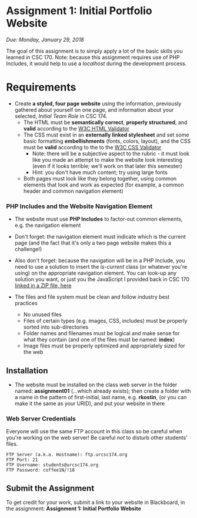 # Assignment 1: Initial Portfolio Website
*Due: Monday, January 29, 2018*

The goal of this assignment is to simply apply a lot of the basic skills you learned in CSC 170.  Note: because this assignment requires use of PHP Includes, it would help to use a *localhost* during the development process.

# Requirements


- Create **a styled, four page website** using the information, previously gathered about yourself on one page, and information about your selected, *Initial Team Role* in CSC 174.
  - The HTML must be **semantically correct**, **properly structured**, and **valid** according to the [W3C HTML Validator](https://validator.w3.org/)
  - The CSS must exist in an **externally linked stylesheet** and set some basic formatting **embellishments** (fonts, colors, layout), and the CSS must be **valid** according to the to the [W3C CSS Validator](http://jigsaw.w3.org/css-validator/)
    - Note: there will be a subjective aspect to the rubric - it must look like you made an attempt to make the website look interesting (even if it looks terrible; we'll work on that later this semester)
    - Hint: you don't have much content; try using large fonts
  - Both pages must look like they belong together, using common elements that look and work as expected (for example, a common header and common navigation element)

### PHP Includes and the Website Navigation Element

- The website must use **PHP Includes** to factor-out common elements, e.g. the navigation element
- Don't forget: the navigation element must indicate which is the current page (and the fact that it's only a two page website makes this a challenge!)
- Also don't forget: because the navigation will be in a PHP Include, you need to use a solution to insert the *is-current* class (or whatever you're using) on the appropriate navigation element.  You can look-up any solution you want, or just you the JavaScript I provided back in CSC 170 [linked in a ZIP file, here](menu-highlighter.js.zip)

- The files and file system must be clean and follow industry best practices
  - No unused files
  - Files of certain types (e.g. images, CSS, includes) must be properly sorted into sub-directories
  - Folder names and filenames must be logical and make sense for what they contain (and one of the files must be named: **index**)
  - Image files must be properly optimized and appropriately sized for the web
  
## Installation

- The website must be installed on the class web server in the folder named: **assignment01** (…which already exists); then create a folder with a name in the pattern of first-initial, last name, e.g. **rkostin**, (or you can make it the same as your URID), and put your website in there


### Web Server Credentials

Everyone will use the same FTP account in this class so be careful when you're working on the web server!  Be careful *not* to disturb other students' files.

```
FTP Server (a.k.a. Hostname): ftp.urcsc174.org
FTP Port: 21
FTP Username: students@urcsc174.org
FTP Password: coffee1N/!18
```

## Submit the Assignment

To get credit for your work, submit a link to your website in Blackboard, in the assignment: **Assignment 1: Initial Portfolio Website**

